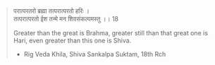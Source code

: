 
> परात्परतरो ब्रह्मा तत्परात्परतो हरिः ।  
> तत्परात्परतो ईश तन्मे मन शिवसंकल्पमस्तु ।। 18  
  > 
> Greater than the great is Brahma, greater still than that great one is Hari, even greater than this one is Shiva.
> 
> - Rig Veda Khila, Shiva Sankalpa Suktam, 18th Rch